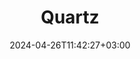 ---
date: "2024-04-26T11:42:27+03:00"
description: |
  <https://github.com/jackyzha0/quartz> - SSG like Obsidian Publish, really pretty!
id: fmhy2nehalegr4ka8lsvswx
publish: true
title: Quartz
updated: 1714121309355
---